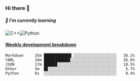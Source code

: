 ### Hi there 👋

##### 🌱 I’m currently learning

![C++](https://img.shields.io/badge/-C++-00599C?style=flat-square&logo=c)![Python](https://img.shields.io/badge/-Python-black?style=flat-square&logo=Python)


<!-- waka-box start -->
#### <a href="https://gist.github.com/bf274261b4c8553e17fc709dfc3cfa97" target="_blank">Weekly development breakdown</a>
```text
Markdown  	 35m ████████████▏░░░░░░░░░░░░░░░░░░░   38.1% 
YAML      	 34m ███████████▋░░░░░░░░░░░░░░░░░░░░   36.6% 
JSON      	 17m █████▉░░░░░░░░░░░░░░░░░░░░░░░░░░   18.5% 
Other     	 5m  █▊░░░░░░░░░░░░░░░░░░░░░░░░░░░░░░    5.7% 
Python    	 0s  ░░░░░░░░░░░░░░░░░░░░░░░░░░░░░░░░    0.4% 
```
<!-- Powered by https://github.com/YouEclipse/waka-box-go . -->
<!-- waka-box end -->



<!--
**KomoreKalu/KomoreKalu** is a ✨ _special_ ✨ repository because its `README.md` (this file) appears on your GitHub profile.

Here are some ideas to get you started:

- 🔭 I’m currently working on ...
- 🌱 I’m currently learning ...
- 👯 I’m looking to collaborate on ...
- 🤔 I’m looking for help with ...
- 💬 Ask me about ...
- 📫 How to reach me: ...
- 😄 Pronouns: ...
- ⚡ Fun fact: ...
-->

